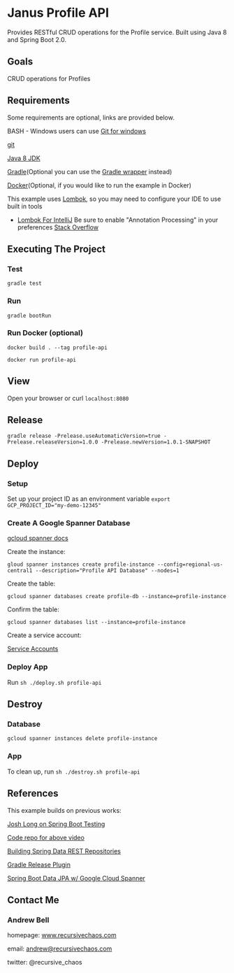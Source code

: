 # Janus Profile API

Provides RESTful CRUD operations for the Profile service. Built using Java 8 and Spring Boot 2.0.

## Goals

CRUD operations for Profiles

## Requirements

Some requirements are optional, links are provided below.

BASH - Windows users can use [Git for windows](http://gitforwindows.org/)

[git](https://git-scm.com/downloads)

[Java 8 JDK](http://www.oracle.com/technetwork/java/javase/downloads/jdk8-downloads-2133151.html)

[Gradle](https://docs.gradle.org/current/userguide/installation.html)(Optional you can use the [Gradle wrapper](https://docs.gradle.org/3.3/userguide/gradle_wrapper.html) instead)

[Docker](https://docs.docker.com/installation/)(Optional, if you would like to run the example in Docker)

This example uses [Lombok](https://projectlombok.org/), so you may need to configure your IDE to use built in tools 

* [Lombok For IntelliJ](https://plugins.jetbrains.com/plugin/6317-lombok-plugin) Be sure to enable "Annotation Processing" in your preferences [Stack Overflow](https://stackoverflow.com/questions/9424364/cant-compile-project-when-im-using-lombok-under-intellij-idea)

## Executing The Project

### Test

`gradle test`

### Run

`gradle bootRun`

### Run Docker (optional)

`docker build . --tag profile-api`

`docker run profile-api`

## View

Open your browser or curl `localhost:8080`
## Release

`gradle release -Prelease.useAutomaticVersion=true -Prelease.releaseVersion=1.0.0 -Prelease.newVersion=1.0.1-SNAPSHOT`

## Deploy

### Setup

Set up your project ID as an environment variable `export GCP_PROJECT_ID="my-demo-12345"`

### Create A Google Spanner Database

[gcloud spanner docs](https://cloud.google.com/spanner/docs/gcloud-spanner)

Create the instance:

`gloud spanner instances create profile-instance --config=regional-us-central1 --description="Profile API Database" --nodes=1`

Create the table:

`gcloud spanner databases create profile-db --instance=profile-instance`

Confirm the table:

`gcloud spanner databases list --instance=profile-instance`

Create a service account:

[Service Accounts](https://cloud.google.com/iam/docs/service-accounts)

### Deploy App

Run `sh ./deploy.sh profile-api`

## Destroy

### Database

`gcloud spanner instances delete profile-instance`

### App

To clean up, run `sh ./destroy.sh profile-api`

## References

This example builds on previous works:

[Josh Long on Spring Boot Testing](https://spring.io/blog/2017/11/22/spring-tips-bootiful-testing)

[Code repo for above video](]https://github.com/joshlong/bootiful-testing)

[Building Spring Data REST Repositories](https://spring.io/guides/gs/accessing-data-rest/)

[Gradle Release Plugin](https://github.com/researchgate/gradle-release)

[Spring Boot Data JPA w/ Google Cloud Spanner](https://olavloite.github.io/2017/03/11/Google-Cloud-Spanner-with-Spring-Boot-JPA-and-Hibernate.html)


## Contact Me

### Andrew Bell ###

homepage: www.recursivechaos.com

email: andrew@recursivechaos.com

twitter: @recursive_chaos
